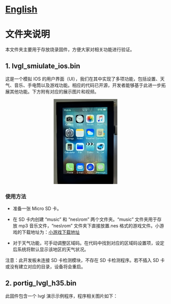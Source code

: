 # [English](https://github.com/VIEWESMART/UEDX24320028ESP32-3.5inch-320_480-Display/blob/main/firmware/README.md)

# 文件夹说明

本文件夹主要用于存放烧录固件，方便大家对相关功能进行验证。

## 1. lvgl_smiulate_ios.bin
这是一个模拟 IOS 的用户界面（UI），我们在其中实现了多项功能，包括设置、天气、音乐、手电筒以及游戏功能。相应的代码已开源，开发者能够基于此进一步拓展其他功能。下方附有对应的展示图片和视频。

 <p align="center" width="80%">
    <img src="https://github.com/VIEWESMART/UEDX24320028ESP32-3.5inch-320_480-Display/blob/main/image/smiulate_ios.png" alt="">
  </p>

### 使用方法
* 准备一张 Micro SD 卡。
* 在 SD 卡内创建 “music” 和 “nes\rom” 两个文件夹。“music” 文件夹用于存放 mp3 音乐文件，“nes\rom” 文件夹下直接放置.nes 格式的游戏文件。小游戏的下载地址为：[小游戏下载地址](https://www.consoleroms.com/roms/nes)
  
* 对于天气功能，可手动调整区域码。在代码中找到对应的区域码设置项，设定后系统将默认显示该地区的天气状况。
  
注意：此开发板未连接 SD 卡检测模块，不存在 SD 卡检测程序。若不插入 SD 卡或没有建立对应的目录，设备将会重启。

## 2. portig_lvgl_h35.bin
此固件包含一个 lvgl 演示示例程序，程序相关图片如下：

<p align="center" width="80%">
    <img src="https://github.com/VIEWESMART/UEDX24320028ESP32-3.5inch-320_480-Display/blob/main/image/3.5_h.png" alt="">
</p>
